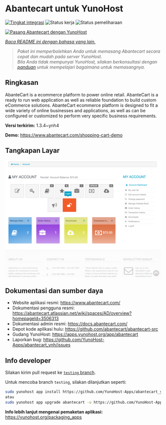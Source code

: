 <!--
N.B.: README ini dibuat secara otomatis oleh <https://github.com/YunoHost/apps/tree/master/tools/readme_generator>
Ini TIDAK boleh diedit dengan tangan.
-->

# Abantecart untuk YunoHost

[![Tingkat integrasi](https://dash.yunohost.org/integration/abantecart.svg)](https://ci-apps.yunohost.org/ci/apps/abantecart/) ![Status kerja](https://ci-apps.yunohost.org/ci/badges/abantecart.status.svg) ![Status pemeliharaan](https://ci-apps.yunohost.org/ci/badges/abantecart.maintain.svg)

[![Pasang Abantecart dengan YunoHost](https://install-app.yunohost.org/install-with-yunohost.svg)](https://install-app.yunohost.org/?app=abantecart)

*[Baca README ini dengan bahasa yang lain.](./ALL_README.md)*

> *Paket ini memperbolehkan Anda untuk memasang Abantecart secara cepat dan mudah pada server YunoHost.*  
> *Bila Anda tidak mempunyai YunoHost, silakan berkonsultasi dengan [panduan](https://yunohost.org/install) untuk mempelajari bagaimana untuk memasangnya.*

## Ringkasan

AbanteCart is a ecommerce platform to power online retail. AbanteCart is a ready to run web application as well as reliable foundation to build custom eCommerce solutions. AbanteCart ecommerce platform is designed to fit a wide variety of online businesses and applications, as well as can be configured or customized to perform very specific business requirements.

**Versi terkirim:** 1.3.4~ynh4

**Demo:** <https://www.abantecart.com/shopping-cart-demo>

## Tangkapan Layar

![Tangkapan Layar pada Abantecart](./doc/screenshots/dashboard.png)

## Dokumentasi dan sumber daya

- Website aplikasi resmi: <https://www.abantecart.com/>
- Dokumentasi pengguna resmi: <https://abantecart.atlassian.net/wiki/spaces/AD/overview?homepageId=3506313>
- Dokumentasi admin resmi: <https://docs.abantecart.com/>
- Depot kode aplikasi hulu: <https://github.com/abantecart/abantecart-src>
- Gudang YunoHost: <https://apps.yunohost.org/app/abantecart>
- Laporkan bug: <https://github.com/YunoHost-Apps/abantecart_ynh/issues>

## Info developer

Silakan kirim pull request ke [`testing` branch](https://github.com/YunoHost-Apps/abantecart_ynh/tree/testing).

Untuk mencoba branch `testing`, silakan dilanjutkan seperti:

```bash
sudo yunohost app install https://github.com/YunoHost-Apps/abantecart_ynh/tree/testing --debug
atau
sudo yunohost app upgrade abantecart -u https://github.com/YunoHost-Apps/abantecart_ynh/tree/testing --debug
```

**Info lebih lanjut mengenai pemaketan aplikasi:** <https://yunohost.org/packaging_apps>
